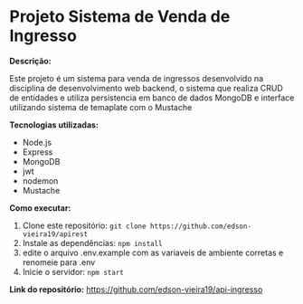 # Projeto Sistema de Venda de Ingresso

**Descrição:**

Este projeto é um sistema para venda de ingressos desenvolvido na disciplina de desenvolvimento web backend,
 o sistema que realiza CRUD de entidades e utiliza persistencia em banco de dados MongoDB
 e interface utilizando sistema de temaplate com o Mustache

**Tecnologias utilizadas:**
* Node.js
* Express
* MongoDB
* jwt
* nodemon
* Mustache

**Como executar:**
1. Clone este repositório: `git clone https://github.com/edson-vieira19/apirest`
2. Instale as dependências: `npm install`
3. edite o arquivo .env.example com as variaveis de ambiente corretas e renomeie para .env
4. Inicie o servidor: `npm start`

**Link do repositório:** https://github.com/edson-vieira19/api-ingresso
